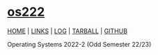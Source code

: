 # [os222](https://jasmineindira.github.io/os222/)

[HOME](.) | [LINKS](https://jasmineindira.github.io/os222/LINKS/) | [LOG](TXT/mylog.txt) | [TARBALL](https://os.vlsm.org/Log/JasmineIndira.tar.bz2.txt) | [GITHUB](https://github.com/jasmineindira/os222)

Operating Systems 2022-2 (Odd Semester 22/23)
